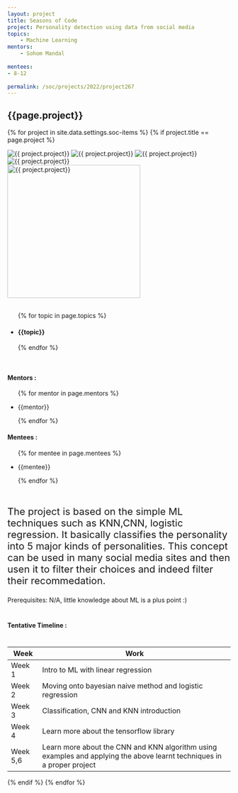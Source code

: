 ```yaml
---
layout: project
title: Seasons of Code
project: Personality detection using data from social media
topics:
    - Machine Learning
mentors:
    - Sohom Mandal
    
mentees:
- 8-12
    
permalink: /soc/projects/2022/project267
---
```


<h2 class="display1 m-3 p-3 text-center project-title">{{page.project}}</h2>

{% for project in site.data.settings.soc-items %}
{% if project.title == page.project %}

<div class ="img-soc d-block"> 
    <img src="{{ site.baseurl }}/{{ project.image }}" alt="{{ project.project}}" class="image-1">
    <img src="{{ site.baseurl }}/{{ project.image }}" alt="{{ project.project}}" class="image-2">
    <img src="{{ site.baseurl }}/{{ project.image }}" alt="{{ project.project}}" class="image-3">
    <img src="{{ site.baseurl }}/{{ project.image }}" alt="{{ project.project}}" class="image-4">
</div>
<div class = "mobile-img-soc">
  <img src="{{ site.baseurl }}/{{ project.image }}"  width = "300" height="300" alt="{{ project.project}}" class="border rounded">
  </div>
<div >
    <br>
    <ul>
        {% for topic in page.topics %}
        <li><h4 class="text-primary text-center topics">{{topic}}</h4></li>
        {% endfor %}
    </ul>
    <br>
    <h4 class="display3  ">Mentors :</h4> 
    <ul>
        {% for mentor in page.mentors %}
        <li><p class="lead">{{mentor}}</p></li>
        {% endfor %}
    </ul>
    <h4 class="display3  ">Mentees :</h4> 
    <ul>
        {% for mentee in page.mentees %}
        <li><p class="lead">{{mentee}}</p></li>
        {% endfor %}
    </ul>
</div>
<div class = "project-desc">
    <p class="display3" style = "font-size:22px;" >
        <br>
The project is based on the simple ML techniques such as KNN,CNN, logistic regression. It basically classifies the personality into 5 major kinds of personalities. This concept can be used in many social media sites and then usen it to filter their choices and indeed filter their recommedation.<br>

Prerequisites:
N/A, little knowledge about ML is a plus point :)
        <br>
    </p>
</div>
<div class = "d-flex flex-wrap">
<div>
    <h4 class="display3" style="margin:40px 0px 40px 0px;">Tentative Timeline :</h4>
    <table class="table table-striped w-100">
    <thead>
        <tr>
        <th>Week</th>
        <th>Work</th>
        </tr>
    </thead>
    <tbody>
    <tr>
      <td  >Week 1</td>
      <td>Intro to ML with linear regression</td>
    </tr>
    <tr>
      <td>Week 2</td>
      <td>Moving onto bayesian naive  method and logistic regression </td>
    </tr>
    <tr>
      <td>Week 3</td>
      <td>Classification, CNN and KNN introduction</td>
    </tr>
    <tr>
      <td>Week 4</td>
      <td>Learn more about the tensorflow library</td>
    </tr>
    <tr>
      <td>Week 5,6</td>
      <td>Learn more about the CNN and KNN algorithm using examples and applying the above learnt techniques in a proper project</td>
    </tr>
    </tbody>
    </table>
</div>
</div>
{% endif %}
{% endfor %}
